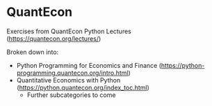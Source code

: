 # QuantEcon
Exercises from QuantEcon Python Lectures (https://quantecon.org/lectures/)

Broken down into:
  - Python Programming for Economics and Finance (https://python-programming.quantecon.org/intro.html)
  - Quantitative Economics with Python (https://python.quantecon.org/index_toc.html)
      - Further subcategories to come
